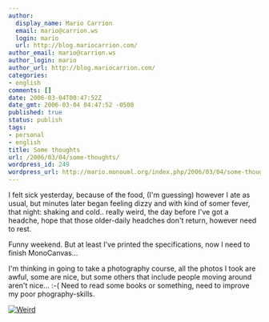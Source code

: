 ```yaml
---
author:
  display_name: Mario Carrion
  email: mario@carrion.ws
  login: mario
  url: http://blog.mariocarrion.com/
author_email: mario@carrion.ws
author_login: mario
author_url: http://blog.mariocarrion.com/
categories:
- english
comments: []
date: 2006-03-04T00:47:52Z
date_gmt: 2006-03-04 04:47:52 -0500
published: true
status: publish
tags:
- personal
- english
title: Some thoughts
url: /2006/03/04/some-thoughts/
wordpress_id: 249
wordpress_url: http://mario.monouml.org/index.php/2006/03/04/some-thoughts/
---
```


<p>I felt sick yesterday, because of the food, (I'm guessing) however I ate as usual, but minutes later began feeling dizzy and with kind of somer fever, that night: shaking and cold.. really weird, the day before I've got a headche, hope that those older-daily headches don't return, however need to rest. </p>
<p>Funny weekend. But at least I've printed the specifications, now I need to finish MonoCanvas...</p>
<p>I'm thinking in going to take a photography course, all the photos I took are awful, some are nice, but some others that include people moving around aren't nice... :-( Need to read some books or something, need to improve my poor phography-skills.</p>
<p><a href="http://static.flickr.com/50/107487282_6e2db2afc8_o.jpg"><img src="http://static.flickr.com/50/107487282_6e2db2afc8_m.jpg" alt="Weird" /></a></p>
